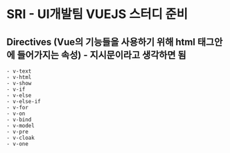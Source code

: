 # SRI - UI개발팀 VUEJS 스터디 준비
 
## Directives (Vue의 기능들을 사용하기 위해 html 태그안에 들어가지는 속성) - 지시문이라고 생각하면 됨
    - v-text
    - v-html
    - v-show
    - v-if
    - v-else
    - v-else-if
    - v-for
    - v-on
    - v-bind
    - v-model
    - v-pre
    - v-cloak
    - v-one
